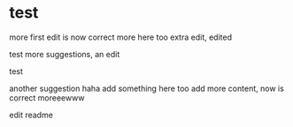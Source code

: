 # test

more
first edit is now correct
more here too
extra edit, edited

test
more suggestions, an edit

test

another suggestion haha
add something here too
add more content, now is correct
moreeewww

edit readme